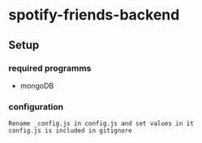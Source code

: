 # spotify-friends-backend

## Setup

### required programms

- mongoDB

### configuration

```
Rename _config.js in config.js and set values in it
config.js is included in gitignore
```
